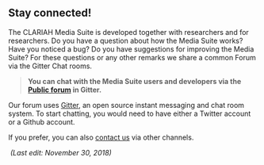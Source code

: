 Stay connected!
---

The CLARIAH Media Suite is developed together with researchers and for researchers. Do you have a question about how the Media Suite works? Have you noticed a bug? Do you have suggestions for improving the Media Suite? For these questions or any other remarks we share a common Forum via the Gitter Chat rooms.

> **You can chat with the Media Suite users and developers via the [Public forum](https://gitter.im/CLARIAH-media-studies/Lobby) in Gitter.**

Our forum uses [Gitter](https://en.wikipedia.org/wiki/Gitter), an open source instant messaging and chat room system. To start chatting, you would need to have either a Twitter account or a Github account. 

If you prefer, you can also [contact us](http://mediasuite.clariah.nl/contact) via other channels.



​															   *(Last edit: November 30, 2018)*